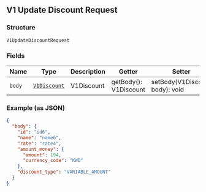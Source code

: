 ## V1 Update Discount Request

### Structure

`V1UpdateDiscountRequest`

### Fields

| Name | Type | Description | Getter | Setter |
|  --- | --- | --- | --- | --- |
| `body` | [`V1Discount`](/doc/models/v1-discount.md) | V1Discount | getBody(): V1Discount | setBody(V1Discount body): void |

### Example (as JSON)

```json
{
  "body": {
    "id": "id6",
    "name": "name6",
    "rate": "rate4",
    "amount_money": {
      "amount": 194,
      "currency_code": "KWD"
    },
    "discount_type": "VARIABLE_AMOUNT"
  }
}
```

